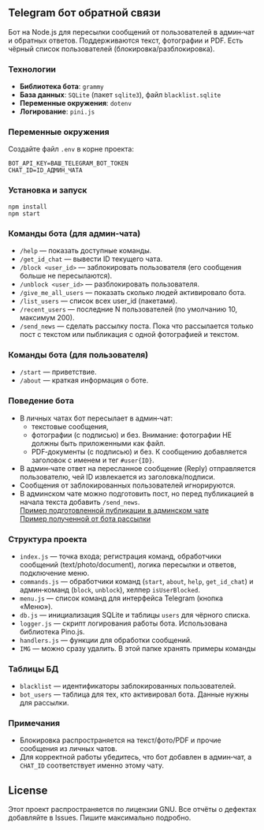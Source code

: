 ## Telegram бот обратной связи

Бот на Node.js для пересылки сообщений от пользователей в админ‑чат и обратных ответов. Поддерживаются текст, фотографии и PDF. Есть чёрный список пользователей (блокировка/разблокировка).

### Технологии
- **Библиотека бота**: `grammy`
- **База данных**: `SQLite` (пакет `sqlite3`), файл `blacklist.sqlite`
- **Переменные окружения**: `dotenv`
- **Логирование**: `pini.js`

### Переменные окружения
Создайте файл `.env` в корне проекта:
```
BOT_API_KEY=ВАШ_TELEGRAM_BOT_TOKEN
CHAT_ID=ID_АДМИН_ЧАТА
```

### Установка и запуск
```
npm install
npm start
```

### Команды бота (для админ‑чата)
- `/help` — показать доступные команды.
- `/get_id_chat` — вывести ID текущего чата.
- `/block <user_id>` — заблокировать пользователя (его сообщения больше не пересылаются).
- `/unblock <user_id>` — разблокировать пользователя.
- `/give_me_all_users` — показать сколько людей активировало бота.
- `/list_users` — список всех user_id (пакетами).
- `/recent_users` — последние N пользователей (по умолчанию 10, максимум 200).
- `/send_news` — сделать рассылку поста. Пока что рассылается только пост с текстом или пыбликация с одной фотографией и текстом.

### Команды бота (для пользователя)
- `/start` — приветствие.
- `/about` — краткая информация о боте.

### Поведение бота
- В личных чатах бот пересылает в админ‑чат:
  - текстовые сообщения,
  - фотографии (с подписью) и без. Внимание: фотографии НЕ должны быть приложенными как файл.
  - PDF‑документы (с подписью) и без.
  К сообщению добавляется заголовок с именем и тег `#user{ID}`.
- В админ‑чате ответ на пересланное сообщение (Reply) отправляется пользователю, чей ID извлекается из заголовка/подписи.
- Сообщения от заблокированных пользователей игнорируются.
- В админском чате можно подготовить пост, но перед публикацией в начала текста добавить `/send_news`.  
[Пример подготовленной публикации в админском чате](IMG/Пример%20из%20админского%20чата.png)  
[Пример полученной от бота рассылки](IMG/Пример%20рассылки%20у%20бота.png)  

### Структура проекта
- `index.js` — точка входа; регистрация команд, обработчики сообщений (text/photo/document), логика пересылки и ответов, подключение меню.
- `commands.js` — обработчики команд (`start`, `about`, `help`, `get_id_chat`) и админ‑команд (`block`, `unblock`), хелпер `isUserBlocked`.
- `menu.js` — список команд для интерфейса Telegram (кнопка «Меню»).
- `db.js` — инициализация SQLite и таблицы `users` для чёрного списка.
- `logger.js` — скрипт логирования работы бота. Использована библиотека  Pino.js.
- `handlers.js` — функции для обработки сообщений.
- `IMG` — можно сразу удалить. В этой папке хранять примеры команды

### Таблицы БД
- `blacklist` — идентификаторы заблокированных пользователей.
- `bot_users` — таблица для тех, кто активировал бота. Данные нужны для рассылки.

### Примечания
- Блокировка распространяется на текст/фото/PDF и прочие сообщения из личных чатов.
- Для корректной работы убедитесь, что бот добавлен в админ‑чат, а `CHAT_ID` соответствует именно этому чату.

## License

Этот проект распространяется по лицензии GNU. Все отчёты о дефектах добавляйте в Issues. Пишите максимально подробно.


